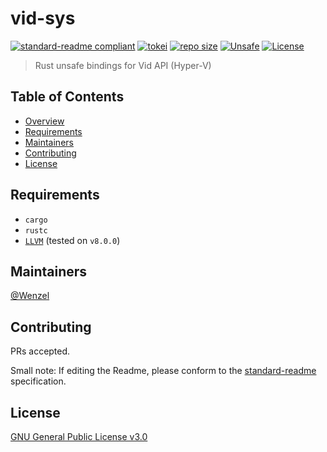 # vid-sys

[![standard-readme compliant](https://img.shields.io/badge/readme%20style-standard-brightgreen.svg?style=flat-square)](https://github.com/RichardLitt/standard-readme)
[![tokei](https://tokei.rs/b1/github/Wenzel/vid-sys)](https://github.com/Wenzel/vid-sys)
[![repo size](https://img.shields.io/github/repo-size/Wenzel/vid-sys)](https://github.com/Wenzel/vid-sys)
[![Unsafe](https://img.shields.io/badge/unsafe-%E2%9C%94-C901DD.svg)](https://doc.rust-lang.org/book/second-edition/ch19-01-unsafe-rust.html)
[![License](https://img.shields.io/crates/l/vid-sys.svg)](https://github.com/Wenzel/vid-sys)

> Rust unsafe bindings for Vid API (Hyper-V)

## Table of Contents

- [Overview](#overview)
- [Requirements](#requirements)
- [Maintainers](#maintainers)
- [Contributing](#contributing)
- [License](#license)

## Requirements

- `cargo`
- `rustc`
- [`LLVM`](http://releases.llvm.org/) (tested on `v8.0.0`)

## Maintainers

[@Wenzel](https://github.com/Wenzel)

## Contributing

PRs accepted.

Small note: If editing the Readme, please conform to the [standard-readme](https://github.com/RichardLitt/standard-readme) specification.

## License

[GNU General Public License v3.0](https://github.com/Wenzel/pyvmidbg/blob/master/LICENSE)
